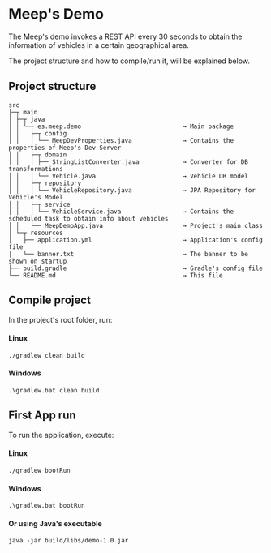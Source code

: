 # Meep's Demo
The Meep's demo invokes a REST API every 30 seconds to obtain the information of vehicles in a certain geographical area.

The project structure and how to compile/run it, will be explained below.

## Project structure

```
src
├─┬ main
│ ├─┬ java
│ │ └─┬ es.meep.demo                            → Main package
│ │   ├─┬ config
│ │   │ └── MeepDevProperties.java              → Contains the properties of Meep's Dev Server
│ │   ├─┬ domain
│ │   │ ├── StringListConverter.java            → Converter for DB transformations
│ │   │ └── Vehicle.java                        → Vehicle DB model
│ │   ├─┬ repository
│ │   │ └── VehicleRepository.java              → JPA Repository for Vehicle's Model
│ │   ├─┬ service
│ │   │ └── VehicleService.java                 → Contains the scheduled task to obtain info about vehicles
│ │   └── MeepDemoApp.java                      → Project's main class
│ └─┬ resources   
│   ├── application.yml                         → Application's config file
│   └── banner.txt                              → The banner to be shown on startup
├── build.gradle                                → Gradle's config file
└── README.md                                   → This file
```

## Compile project
In the project's root folder, run:
#### Linux

```
./gradlew clean build
```

#### Windows

```
.\gradlew.bat clean build
```


## First App run
To run the application, execute:

#### Linux
```
./gradlew bootRun
```

#### Windows

```
.\gradlew.bat bootRun
```
#### Or using Java's executable

```
java -jar build/libs/demo-1.0.jar
```